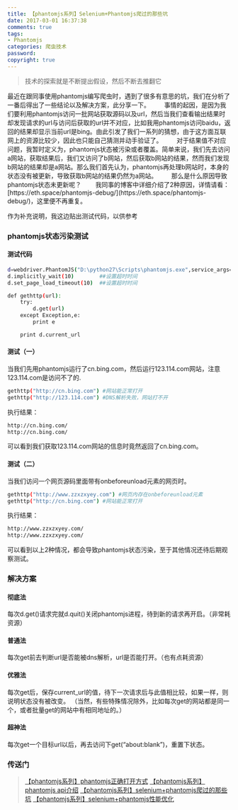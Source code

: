 ```yaml
---
title: 【phantomjs系列】Selenium+Phantomjs爬过的那些坑
date: 2017-03-01 16:37:38
comments: true
tags: 
- Phantomjs
categories: 爬虫技术
password:
copyright: true
---
```

<blockquote class="blockquote-center">技术的探索就是不断提出假设，然后不断去推翻它</blockquote>
最近在跟同事使用phantomjs编写爬虫时，遇到了很多有意思的坑，我们在分析了一番后得出了一些结论以及解决方案，此分享一下。
	<!--more -->
　　事情的起因，是因为我们要利用phantomjs访问一批网站获取源码以及url，然后当我们查看输出结果时却发现请求的url与访问后获取的url并不对应，比如我用phantomjs访问baidu，返回的结果却显示当前url是bing。由此引发了我们一系列的猜想，由于这方面互联网上的资源比较少，因此也只能自己猜测并动手验证了。
　　对于结果值不对应问题，我暂时定义为，phantomjs状态被污染或者覆盖。简单来说，我们先去访问a网站，获取结果后，我们又访问了b网站，然后获取b网站的结果，然而我们发现b网站的结果却是a网站。那么我们首先认为，phantomjs再处理b网站时，本身的状态没有被更新，导致获取b网站的结果仍然为a网站。
　　那么是什么原因导致phantomjs状态未更新呢？
　　我同事的博客中详细介绍了2种原因，详情请看：[https://eth.space/phantomjs-debug/](https://eth.space/phantomjs-debug/)，这里便不再重复。

作为补充说明，我这边贴出测试代码，以供参考

### phantomjs状态污染测试

#### 测试代码
```bash
d=webdriver.PhantomJS("D:\python27\Scripts\phantomjs.exe",service_args=['--load-images=no','--disk-cache=yes'])
d.implicitly_wait(10)        ##设置超时时间
d.set_page_load_timeout(10)  ##设置超时时间

def gethttp(url):
    try:
        d.get(url)
    except Exception,e:
        print e

    print d.current_url

```
#### 测试（一）
当我们先用phantomjs运行了cn.bing.com，然后运行123.114.com网站，注意123.114.com是访问不了的.
```bash
gethttp("http://cn.bing.com") #网站能正常打开
gethttp("http://123.114.com") #DNS解析失败，网站打不开
```
执行结果：
```bash
http://cn.bing.com/
http://cn.bing.com/
```
可以看到我们获取123.114.com网站的信息时竟然返回了cn.bing.com。

#### 测试（二）
当我们访问一个网页源码里面带有onbeforeunload元素的网页时。
```bash
gethttp("http://www.zzxzxyey.com") #网页内存在onbeforeunload元素
gethttp("http://cn.bing.com") #网站能正常打开
```
执行结果：
```bash
http://www.zzxzxyey.com/
http://www.zzxzxyey.com/
```
可以看到以上2种情况，都会导致phantomjs状态污染，至于其他情况还待后期观察测试。

### 解决方案

#### 彻底法
每次d.get()请求完就d.quit()关闭phantomjs进程，待到新的请求再开启。（非常耗资源）

#### 普通法
每次get前去判断url是否能被dns解析，url是否能打开。（也有点耗资源）

#### 优雅法
每次get后，保存current_url的值，待下一次请求后与此值相比较，如果一样，则说明状态没有被改变。
（当然，有些特殊情况除外，比如每次get的网站都是同一个，或者批量get的网站中有相同地址的。）

#### 超神法
每次get一个目标url以后，再去访问下get(“about:blank”)，重置下状态。

### 传送门

>[【phantomjs系列】phantomjs正确打开方式](http://thief.one/2017/03/31/Phantomjs%E6%AD%A3%E7%A1%AE%E6%89%93%E5%BC%80%E6%96%B9%E5%BC%8F/)
[【phantomjs系列】phantomjs api介绍](http://thief.one/2017/03/13/Phantomjs-Api%E4%BB%8B%E7%BB%8D/)
[【phantomjs系列】selenium+phantomjs爬过的那些坑](http://thief.one/2017/03/01/Phantomjs%E7%88%AC%E8%BF%87%E7%9A%84%E9%82%A3%E4%BA%9B%E5%9D%91/)
[【phantomjs系列】selenium+phantomjs性能优化](http://thief.one/2017/03/01/Phantomjs%E6%80%A7%E8%83%BD%E4%BC%98%E5%8C%96/)
